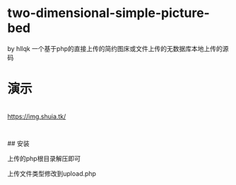 # two-dimensional-simple-picture-bed<br />
by hllqk 一个基于php的直接上传的简约图床或文件上传的无数据库本地上传的源码<br />
# 演示
<br />
		<a href="https://img.shuia.tk/" target="_blank">https://img.shuia.tk/</a>
	<p>
		<img src="https://cloud.shuia.tk/img/d0b4ab6f-b14c-485e-b94c-a5df373fcb4b.jpeg" alt="" />
	</p>
	<p>
		<img src="https://cloud.shuia.tk/img/b5710a77-35c1-4be4-abe3-b3cbe0f0cb1c.jpeg" alt="" />
	</p>
	<p>
		## 安装
	</p>
	<p>
		上传的php根目录解压即可
	</p>
	<p>
		上传文件类型修改到upload.php
	</p>
